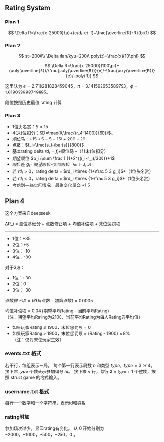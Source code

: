 ## Rating System

### Plan 1

$$
\Delta R=\frac{x-25000}{a}+(c/d/-e/-f)+\frac{\overline{R}-R}{b}(1)
$$

### Plan 2

$$
st=2000\\
\Delta dan/kyu=200\\
poly(x)=\frac{x}{10\phi}
$$

$$
\Delta R=\frac{x-25000}{100\pi}+(poly(\overline{R})/\frac{poly(\overline{R})}{e}/-\frac{poly(\overline{R})}{e}/-poly(R))
$$

这里认为 $e=2.718281828459045$，$\pi=3.141592653589793$，$\phi =1.618033988749895$。

段位按照历史最值 rating 计算

### Plan 3
- 1位头名赏：$S=15$
- 4(末)位扣分：$D=\max(0,\frac{(r_4-1400)}{60})$。
- 顺位马：$+15 +5 -5 -15/+20 0 -20$
- 点数：$f_i=\frac{s_i-\bar{s}}{800}$
- 基本rating delta $rd_i=f_i$+顺位马 -（4(末)位扣分）
- 期望顺位 $p_i=\sum \frac 1 {1+2^{(r_i-r_j)/300}}+1$
- 顺位差 $g_i$= 期望顺位-实际顺位 $\in [-3,3]$
-  若 $rd_i>0$，rating delta  =  $rd_i \times {1+\frac 5 3 g_i}$+（1位头名赏）
- 若 $rd_i<0$，rating delta  =  $rd_i \times {1-\frac 5 3 g_i}$+（1位头名赏）
- 考虑到一些实际情况，最终变化量会 *1.5

## Plan 4
这个方案来自deepseek

ΔR_i = 顺位基础分 + 点数修正项 + 均值补偿项 + 末位惩罚项

---

- 1位：+35
- 2位：+5
- 3位：-10
- 4位：-30

对于3麻：
- 1位：+30
- 2位：0
- 3位：-30

点数修正项 = (终局点数 - 初始点数) × 0.0005  

均值补偿项 = 0.04 (期望平均Rating - 当前平均Rating)  
（注：期望平均Rating为2100，当前平均Rating为四人Rating的平均值）

- 如果玩家Rating ≤ 1900，末位惩罚项 = 0  
- 如果玩家Rating > 1900，末位惩罚项 = (Rating - 1900) × 8%  
（注：仅对末位玩家生效）



### events.txt 格式
若干行，每组表示一局。
每个第一行表示局数 $n$ 和类型 $type$，$type = 3 ~ or ~ 4$。
接下来 $type$ 个数表示参加编号 $id$。
接下来 $n$ 行，每行 $2\times type +1$ 个整数，按照 struct game 的格式输入。

### username.txt 格式
每行一个数字和一个字符串，表示id和姓名

### rating附加
参加场次过少，显示rating有变化。
从 $0$ 开始分别为 $-2000$，$-1000$，$-500$，$-250$，$0$ 。 
